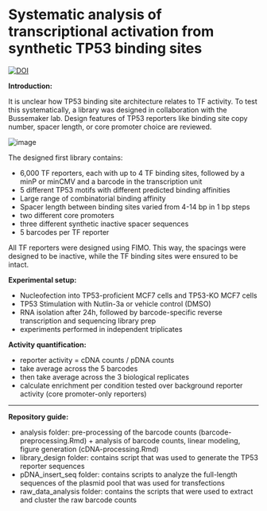 

# Systematic analysis of transcriptional activation from synthetic TP53 binding sites
  

[![DOI](https://zenodo.org/badge/DOI/10.5281/zenodo.7624305.svg)](https://doi.org/10.5281/zenodo.7624305)

**Introduction:**

It is unclear how TP53 binding site architecture relates to TF activity. To test this systematically, a library was designed in collaboration with the Bussemaker lab. Design features of TP53 reporters like binding site copy number, spacer length, or core promoter choice are reviewed.

![image](https://github.com/mtrauernicht/P53_reporter_scan/assets/57003758/532583f0-e053-4897-a61a-969f1017fed6)

The designed first library contains:
- 6,000 TF reporters, each with up to 4 TF binding sites, followed by a minP or minCMV and a barcode in the transcription unit
- 5 different TP53 motifs with different predicted binding affinities
- Large range of combinatorial binding affinity
- Spacer length between binding sites varied from 4-14 bp in 1 bp steps
- two different core promoters
- three different synthetic inactive spacer sequences
- 5 barcodes per TF reporter

All TF reporters were designed using FIMO. This way, the spacings were designed to be inactive, while the TF binding sites were ensured to be intact.

**Experimental setup:**

- Nucleofection into TP53-proficient MCF7 cells and TP53-KO MCF7 cells
- TP53 Stimulation with Nutlin-3a or vehicle control (DMSO)
- RNA isolation after 24h, followed by barcode-specific reverse transcription and sequencing library prep
- experiments performed in independent triplicates



**Activity quantification:**

- reporter activity = cDNA counts / pDNA counts
- take average across the 5 barcodes
- then take average across the 3 biological replicates
- calculate enrichment per condition tested over background reporter activity (core promoter-only reporters)

___

**Repository guide:**

- analysis folder: pre-processing of the barcode counts (barcode-preprocessing.Rmd) + analysis of barcode counts, linear modeling, figure generation (cDNA-processing.Rmd)
- library_design folder: contains script that was used to generate the TP53 reporter sequences
- pDNA_insert_seq folder: contains scripts to analyze the full-length sequences of the plasmid pool that was used for transfections
- raw_data_analysis folder: contains the scripts that were used to extract and cluster the raw barcode counts
